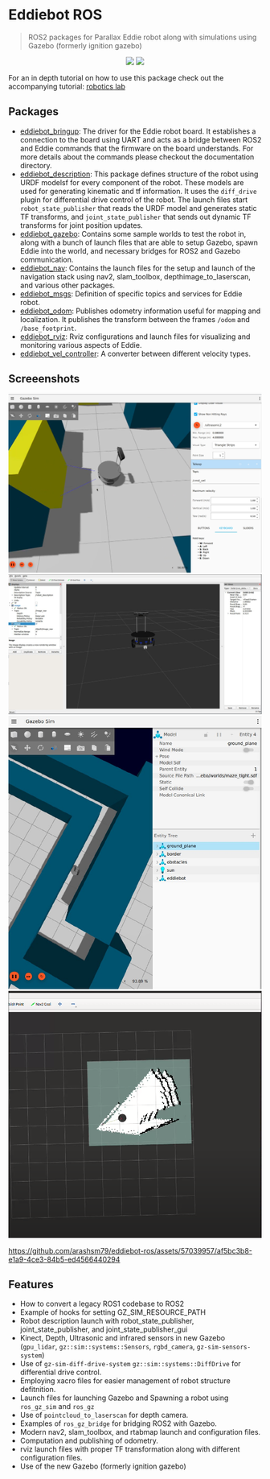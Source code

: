 # Eddiebot ROS
> ROS2 packages for Parallax Eddie robot along with simulations using Gazebo (formerly ignition gazebo)


<p align="center">
  <img width=300 src="https://github.com/arashsm79/eddiebot-ros/assets/57039957/0ad1ecc0-379b-4573-b4df-2ff19c9f3b11">
  <img width=300 src="https://github.com/arashsm79/eddiebot-ros/assets/57039957/614b664d-cd14-4ce0-a521-4574d89518ae">
</p>

For an in depth tutorial on how to use this package check out the accompanying tutorial: [robotics lab](https://github.com/arashsm79/robotics-lab)

## Packages 
* [eddiebot_bringup](https://github.com/arashsm79/eddiebot-ros/tree/main/eddiebot_bringup): The driver for the Eddie robot board. It establishes a connection to the board using UART and acts as a bridge between ROS2 and Eddie commands that the firmware on the board understands. For more details about the commands please checkout the documentation directory.
* [eddiebot_description](https://github.com/arashsm79/eddiebot-ros/tree/main/eddiebot_description): This package defines structure of the robot using URDF modelsf for every component of the robot. These models are used for generating kinematic and tf information. It uses the `diff_drive` plugin for differential drive control of the robot. The launch files start `robot_state_publisher` that reads the URDF model and generates static TF transforms, and `joint_state_publisher` that sends out dynamic TF transforms for joint position updates.
* [eddiebot_gazebo](https://github.com/arashsm79/eddiebot-ros/tree/main/eddiebot_gazebo): Contains some sample worlds to test the robot in, along with a bunch of launch files that are able to setup Gazebo, spawn Eddie into the world, and necessary bridges for ROS2 and Gazebo communication.
* [eddiebot_nav](https://github.com/arashsm79/eddiebot-ros/tree/main/eddiebot_nav): Contains the launch files for the setup and launch of the navigation stack using nav2, slam_toolbox, depthimage_to_laserscan, and various other packages.
* [eddiebot_msgs](https://github.com/arashsm79/eddiebot-ros/tree/main/eddiebot_msgs): Definition of specific topics and services for Eddie robot.
* [eddiebot_odom](https://github.com/arashsm79/eddiebot-ros/tree/main/eddiebot_odom): Publishes odometry information useful for mapping and localization. It publishes the transform between the frames `/odom` and `/base_footprint`.
* [eddiebot_rviz](https://github.com/arashsm79/eddiebot-ros/tree/main/eddiebot_rviz): Rviz configurations and launch files for visualizing and monitoring various aspects of Eddie.
* [eddiebot_vel_controller](https://github.com/arashsm79/eddiebot-ros/tree/main/eddiebot_vel_controller): A converter between different velocity types.

## Screeenshots
![gaz](/assets/eddie-gazebo.png)
![rviz](/assets/rviz.png)
![maze](/assets/eddie-maze.png)
![nav](/assets/nav.png)


https://github.com/arashsm79/eddiebot-ros/assets/57039957/af5bc3b8-e1a9-4ce3-84b5-ed4566440294


## Features
- How to convert a legacy ROS1 codebase to ROS2
- Example of hooks for setting GZ_SIM_RESOURCE_PATH
- Robot description launch with robot_state_publisher, joint_state_publisher, and joint_state_publisher_gui
- Kinect, Depth, Ultrasonic and infrared sensors in new Gazebo (`gpu_lidar`, `gz::sim::systems::Sensors`, `rgbd_camera`, `gz-sim-sensors-system`)
- Use of `gz-sim-diff-drive-system` `gz::sim::systems::DiffDrive` for differential drive control.
- Employing xacro files for easier management of robot structure defitnition.
- Launch files for launching Gazebo and Spawning a robot using `ros_gz_sim` and `ros_gz`
- Use of `pointcloud_to_laserscan` for depth camera.
- Examples of `ros_gz_bridge` for bridging ROS2 with Gazebo.
- Modern nav2, slam_toolbox, and rtabmap launch and configuration files.
- Computation and publishing of odometry.
- rviz launch files with proper TF transformation along with different configuration files.
- Use of the new Gazebo (formerly ignition gazebo) 
